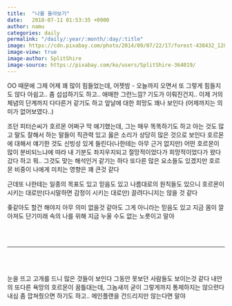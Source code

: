 ```yaml
---
title:  "나를 돌아보기"
date:   2018-07-11 01:53:35 +0900
author: namu
categories: daily
permalink: "/daily/:year/:month/:day/:title"
image: https://cdn.pixabay.com/photo/2014/09/07/22/17/forest-438432_1280.jpg
image-view: true
image-author: SplitShire
image-source: https://pixabay.com/ko/users/SplitShire-364019/
---
```


OO 때문에 그제 어제 꽤 많이 힘들었는데,
어젯밤 - 오늘까지 오면서 또 그렇게 힘들지도 않다
아쉽고.. 좀 섭섭하기도 하고.. 애매한 그런느낌?
기도가 이뤄진건지..
이제 거의 체념의 단계까지 다다른거 같기도 하고
앞날에 대한 희망도 꽤나 보인다
(어제까지는 의미가 없어보였다..)

조던 피터슨씨가 호르몬 어쩌구 막 얘기했는데,
그는 매우 똑똑하기도 하고 아는 것도 많고 말도 잘해서
하는 말들이 직관력 있고 옳은 소리가 상당히 많은 것으로 보인다
호르몬에 대해서 얘기한 것도 신빙성 있게 들린다(나한테는 아무 근거 없지만)
어떤 호르몬이 많이 분비되느냐에 따라 내 기분도 좌지우지되고
절망적이었다가 희망적이었다가 왔다갔다 하고
뭐.. 그것도 맞는 해석인거 같기는 하다
또다른 많은 요소들도 있겠지만
호르몬 비중이 나에게 미치는 영향은 꽤 큰것 같다

근데또 나한테는 일종의 목표도 있고 믿음도 있고
나름대로의 원칙들도 있으니
호르몬이 시키는 대로만(다시말하면 감정이 시키는 대로만)
끌려다니지는 않을 것 같다

좆같아도 할건 해야지
아무 의미 없을것 같아도 그게 아니라는 믿음도 있고
지금 몸이 깔아져도 단기미래 속의 나를 위해 지금 누울 수도 없는 노릇이고 말야

<br><br>

---

<br><br>

눈을 뜨고 고개를 드니 많은 것들이 보인다
그동안 못보던 사람들도 보이는것 같다
내안의 또다른 욕망의 호르몬이 꿈틀대는데,
그놈새끼 굳이 그렇게까지 통제하지는 않으련다
내심 좀 깝쳐줬으면 하기도 하고..
메인플랜을 건드리지만 않는다면 말야
